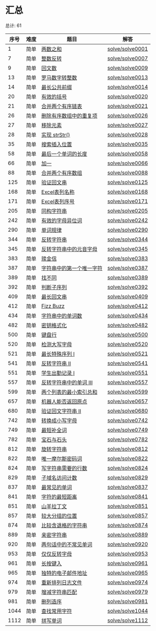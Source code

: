 # 汇总

<!--- table -->


总计: 61

| 序号 | 难度 | 题目                    | 解答                      |
| ---- | ---- | ------------------ | ---------------- |
| 1 | 简单 | [两数之和](https://leetcode-cn.com/problems/two-sum/) | [solve/solve0001](../solve/solve0001)|
| 7 | 简单 | [整数反转](https://leetcode-cn.com/problems/reverse-integer/) | [solve/solve0007](../solve/solve0007)|
| 9 | 简单 | [回文数](https://leetcode-cn.com/problems/palindrome-number/) | [solve/solve0009](../solve/solve0009)|
| 13 | 简单 | [罗马数字转整数](https://leetcode-cn.com/problems/roman-to-integer/) | [solve/solve0013](../solve/solve0013)|
| 14 | 简单 | [最长公共前缀](https://leetcode-cn.com/problems/longest-common-prefix/) | [solve/solve0014](../solve/solve0014)|
| 20 | 简单 | [有效的括号](https://leetcode-cn.com/problems/valid-parentheses/) | [solve/solve0020](../solve/solve0020)|
| 21 | 简单 | [合并两个有序链表](https://leetcode-cn.com/problems/merge-two-sorted-lists/) | [solve/solve0021](../solve/solve0021)|
| 26 | 简单 | [删除有序数组中的重复项](https://leetcode-cn.com/problems/remove-duplicates-from-sorted-array/) | [solve/solve0026](../solve/solve0026)|
| 27 | 简单 | [移除元素](https://leetcode-cn.com/problems/remove-element/) | [solve/solve0027](../solve/solve0027)|
| 28 | 简单 | [实现 strStr()](https://leetcode-cn.com/problems/implement-strstr/) | [solve/solve0028](../solve/solve0028)|
| 35 | 简单 | [搜索插入位置](https://leetcode-cn.com/problems/search-insert-position/) | [solve/solve0035](../solve/solve0035)|
| 58 | 简单 | [最后一个单词的长度](https://leetcode-cn.com/problems/length-of-last-word/) | [solve/solve0058](../solve/solve0058)|
| 66 | 简单 | [加一](https://leetcode-cn.com/problems/plus-one/) | [solve/solve0066](../solve/solve0066)|
| 88 | 简单 | [合并两个有序数组](https://leetcode-cn.com/problems/merge-sorted-array/) | [solve/solve0088](../solve/solve0088)|
| 125 | 简单 | [验证回文串](https://leetcode-cn.com/problems/valid-palindrome/) | [solve/solve0125](../solve/solve0125)|
| 168 | 简单 | [Excel表列名称](https://leetcode-cn.com/problems/excel-sheet-column-title/) | [solve/solve0168](../solve/solve0168)|
| 171 | 简单 | [Excel表列序号](https://leetcode-cn.com/problems/excel-sheet-column-number/) | [solve/solve0171](../solve/solve0171)|
| 205 | 简单 | [同构字符串](https://leetcode-cn.com/problems/isomorphic-strings/) | [solve/solve0205](../solve/solve0205)|
| 242 | 简单 | [有效的字母异位词](https://leetcode-cn.com/problems/valid-anagram/) | [solve/solve0242](../solve/solve0242)|
| 290 | 简单 | [单词规律](https://leetcode-cn.com/problems/word-pattern/) | [solve/solve0290](../solve/solve0290)|
| 344 | 简单 | [反转字符串](https://leetcode-cn.com/problems/reverse-string/) | [solve/solve0344](../solve/solve0344)|
| 345 | 简单 | [反转字符串中的元音字母](https://leetcode-cn.com/problems/reverse-vowels-of-a-string/) | [solve/solve0345](../solve/solve0345)|
| 383 | 简单 | [赎金信](https://leetcode-cn.com/problems/ransom-note/) | [solve/solve0383](../solve/solve0383)|
| 387 | 简单 | [字符串中的第一个唯一字符](https://leetcode-cn.com/problems/first-unique-character-in-a-string/) | [solve/solve0387](../solve/solve0387)|
| 389 | 简单 | [找不同](https://leetcode-cn.com/problems/find-the-difference/) | [solve/solve0389](../solve/solve0389)|
| 392 | 简单 | [判断子序列](https://leetcode-cn.com/problems/is-subsequence/) | [solve/solve0392](../solve/solve0392)|
| 409 | 简单 | [最长回文串](https://leetcode-cn.com/problems/longest-palindrome/) | [solve/solve0409](../solve/solve0409)|
| 412 | 简单 | [Fizz Buzz](https://leetcode-cn.com/problems/fizz-buzz/) | [solve/solve0412](../solve/solve0412)|
| 434 | 简单 | [字符串中的单词数](https://leetcode-cn.com/problems/number-of-segments-in-a-string/) | [solve/solve0434](../solve/solve0434)|
| 482 | 简单 | [密钥格式化](https://leetcode-cn.com/problems/license-key-formatting/) | [solve/solve0482](../solve/solve0482)|
| 500 | 简单 | [键盘行](https://leetcode-cn.com/problems/keyboard-row/) | [solve/solve0500](../solve/solve0500)|
| 520 | 简单 | [检测大写字母](https://leetcode-cn.com/problems/detect-capital/) | [solve/solve0520](../solve/solve0520)|
| 521 | 简单 | [最长特殊序列 Ⅰ](https://leetcode-cn.com/problems/longest-uncommon-subsequence-i/) | [solve/solve0521](../solve/solve0521)|
| 541 | 简单 | [反转字符串 II](https://leetcode-cn.com/problems/reverse-string-ii/) | [solve/solve0541](../solve/solve0541)|
| 551 | 简单 | [学生出勤记录 I](https://leetcode-cn.com/problems/student-attendance-record-i/) | [solve/solve0551](../solve/solve0551)|
| 557 | 简单 | [反转字符串中的单词 III](https://leetcode-cn.com/problems/reverse-words-in-a-string-iii/) | [solve/solve0557](../solve/solve0557)|
| 599 | 简单 | [两个列表的最小索引总和](https://leetcode-cn.com/problems/minimum-index-sum-of-two-lists/) | [solve/solve0599](../solve/solve0599)|
| 657 | 简单 | [机器人能否返回原点](https://leetcode-cn.com/problems/robot-return-to-origin/) | [solve/solve0657](../solve/solve0657)|
| 680 | 简单 | [验证回文字符串 Ⅱ](https://leetcode-cn.com/problems/valid-palindrome-ii/) | [solve/solve0680](../solve/solve0680)|
| 742 | 简单 | [转换成小写字母](https://leetcode-cn.com/problems/to-lower-case/) | [solve/solve0742](../solve/solve0742)|
| 749 | 简单 | [最短补全词](https://leetcode-cn.com/problems/shortest-completing-word/) | [solve/solve0749](../solve/solve0749)|
| 782 | 简单 | [宝石与石头](https://leetcode-cn.com/problems/jewels-and-stones/) | [solve/solve0782](../solve/solve0782)|
| 812 | 简单 | [旋转字符串](https://leetcode-cn.com/problems/rotate-string/) | [solve/solve0812](../solve/solve0812)|
| 822 | 简单 | [唯一摩尔斯密码词](https://leetcode-cn.com/problems/unique-morse-code-words/) | [solve/solve0822](../solve/solve0822)|
| 824 | 简单 | [写字符串需要的行数](https://leetcode-cn.com/problems/number-of-lines-to-write-string/) | [solve/solve0824](../solve/solve0824)|
| 829 | 简单 | [子域名访问计数](https://leetcode-cn.com/problems/subdomain-visit-count/) | [solve/solve0829](../solve/solve0829)|
| 837 | 简单 | [最常见的单词](https://leetcode-cn.com/problems/most-common-word/) | [solve/solve0837](../solve/solve0837)|
| 841 | 简单 | [字符的最短距离](https://leetcode-cn.com/problems/shortest-distance-to-a-character/) | [solve/solve0841](../solve/solve0841)|
| 851 | 简单 | [山羊拉丁文](https://leetcode-cn.com/problems/goat-latin/) | [solve/solve0851](../solve/solve0851)|
| 857 | 简单 | [较大分组的位置](https://leetcode-cn.com/problems/positions-of-large-groups/) | [solve/solve0857](../solve/solve0857)|
| 874 | 简单 | [比较含退格的字符串](https://leetcode-cn.com/problems/backspace-string-compare/) | [solve/solve0874](../solve/solve0874)|
| 889 | 简单 | [亲密字符串](https://leetcode-cn.com/problems/buddy-strings/) | [solve/solve0889](../solve/solve0889)|
| 920 | 简单 | [两句话中的不常见单词](https://leetcode-cn.com/problems/uncommon-words-from-two-sentences/) | [solve/solve0920](../solve/solve0920)|
| 953 | 简单 | [仅仅反转字母](https://leetcode-cn.com/problems/reverse-only-letters/) | [solve/solve0953](../solve/solve0953)|
| 961 | 简单 | [长按键入](https://leetcode-cn.com/problems/long-pressed-name/) | [solve/solve0961](../solve/solve0961)|
| 965 | 简单 | [独特的电子邮件地址](https://leetcode-cn.com/problems/unique-email-addresses/) | [solve/solve0965](../solve/solve0965)|
| 974 | 简单 | [重新排列日志文件](https://leetcode-cn.com/problems/reorder-data-in-log-files/) | [solve/solve0974](../solve/solve0974)|
| 979 | 简单 | [增减字符串匹配](https://leetcode-cn.com/problems/di-string-match/) | [solve/solve0979](../solve/solve0979)|
| 981 | 简单 | [删列造序](https://leetcode-cn.com/problems/delete-columns-to-make-sorted/) | [solve/solve0981](../solve/solve0981)|
| 1044 | 简单 | [查找常用字符](https://leetcode-cn.com/problems/find-common-characters/) | [solve/solve1044](../solve/solve1044)|
| 1112 | 简单 | [拼写单词](https://leetcode-cn.com/problems/find-words-that-can-be-formed-by-characters/) | [solve/solve1112](../solve/solve1112)|
